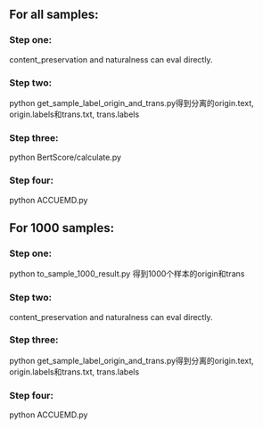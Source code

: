 ## For all samples:
### Step one:
content_preservation and naturalness can eval directly.
### Step two:
python get_sample_label_origin_and_trans.py得到分离的origin.text, origin.labels和trans.txt, trans.labels
### Step three:
python BertScore/calculate.py
### Step four:
python ACCUEMD.py



## For 1000 samples:
### Step one:
python to_sample_1000_result.py 得到1000个样本的origin和trans
### Step two:
content_preservation and naturalness can eval directly.
### Step three:
python get_sample_label_origin_and_trans.py得到分离的origin.text, origin.labels和trans.txt, trans.labels
### Step four:
python ACCUEMD.py